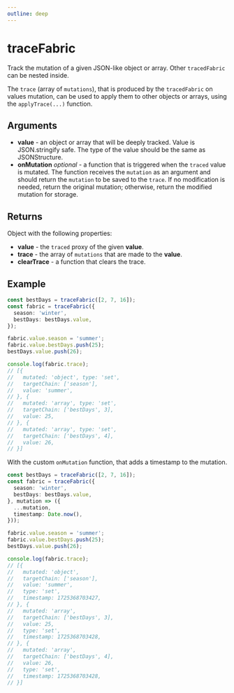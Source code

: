 ```yaml
---
outline: deep
---
```


# traceFabric

Track the mutation of a given JSON-like object or array. Other `tracedFabric` can be nested inside.

The `trace` (array of `mutations`), that is produced by the `tracedFabric` on values mutation, can be used to apply them to other objects or arrays, using the `applyTrace(...)` function.

## Arguments

* **value** - an object or array that will be deeply tracked. Value is JSON.stringify safe. The type of the value should be the same as JSONStructure.
* **onMutation** _optional_ - a function that is triggered when the `traced` value is mutated. The function receives the `mutation` as an argument and should return the `mutation` to be saved to the `trace`. If no modification is needed, return the original mutation; otherwise, return the modified mutation for storage.

## Returns

Object with the following properties:

* **value** - the `traced` proxy of the given **value**.
* **trace** - the array of `mutations` that are made to the **value**.
* **clearTrace** - a function that clears the trace.

## Example

```typescript
const bestDays = traceFabric([2, 7, 16]);
const fabric = traceFabric({
  season: 'winter',
  bestDays: bestDays.value,
});

fabric.value.season = 'summer';
fabric.value.bestDays.push(25);
bestDays.value.push(26);

console.log(fabric.trace);
// [{
//   mutated: 'object', type: 'set',
//   targetChain: ['season'],
//   value: 'summer',
// }, {
//   mutated: 'array', type: 'set',
//   targetChain: ['bestDays', 3],
//   value: 25,
// }, {
//   mutated: 'array', type: 'set',
//   targetChain: ['bestDays', 4],
//   value: 26,
// }]
```

With the custom `onMutation` function, that adds a timestamp to the mutation.
```typescript
const bestDays = traceFabric([2, 7, 16]);
const fabric = traceFabric({
  season: 'winter',
  bestDays: bestDays.value,
}, mutation => ({
  ...mutation,
  timestamp: Date.now(),
}));

fabric.value.season = 'summer';
fabric.value.bestDays.push(25);
bestDays.value.push(26);

console.log(fabric.trace);
// [{
//   mutated: 'object',
//   targetChain: ['season'],
//   value: 'summer',
//   type: 'set',
//   timestamp: 1725368703427,
// }, {
//   mutated: 'array',
//   targetChain: ['bestDays', 3],
//   value: 25,
//   type: 'set',
//   timestamp: 1725368703428,
// }, {
//   mutated: 'array',
//   targetChain: ['bestDays', 4],
//   value: 26,
//   type: 'set',
//   timestamp: 1725368703428,
// }]
```
